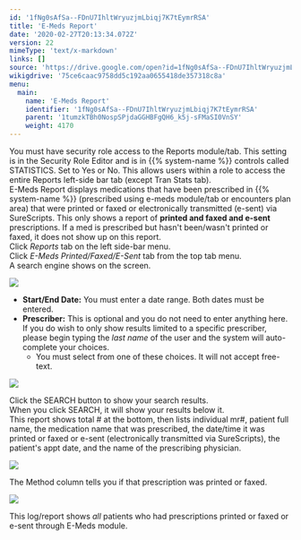 ```yaml
---
id: '1fNg0sAfSa--FDnU7IhltWryuzjmLbiqj7K7tEymrRSA'
title: 'E-Meds Report'
date: '2020-02-27T20:13:34.072Z'
version: 22
mimeType: 'text/x-markdown'
links: []
source: 'https://drive.google.com/open?id=1fNg0sAfSa--FDnU7IhltWryuzjmLbiqj7K7tEymrRSA'
wikigdrive: '75ce6caac9758dd5c192aa0655418de357318c8a'
menu:
  main:
    name: 'E-Meds Report'
    identifier: '1fNg0sAfSa--FDnU7IhltWryuzjmLbiqj7K7tEymrRSA'
    parent: '1tumzkTBh0NospSPjdaGGHBFgQH6_k5j-sFMaSI0VnSY'
    weight: 4170
---
```

You must have security role access to the Reports module/tab. This setting is in the Security Role Editor and is in {{% system-name %}} controls called STATISTICS. Set to Yes or No. This allows users within a role to access the entire Reports left-side bar tab (except Tran Stats tab).  
E-Meds Report displays medications that have been prescribed in {{% system-name %}} (prescribed using e-meds module/tab or encounters plan area) that were printed or faxed or electronically transmitted (e-sent) via SureScripts. This only shows a report of **printed and faxed and e-sent** prescriptions. If a med is prescribed but hasn't been/wasn't printed or faxed, it does not show up on this report.  
Click *Reports* tab on the left side-bar menu.  
Click *E-Meds Printed/Faxed/E-Sent* tab from the top tab menu.  
A search engine shows on the screen.
  
![](../e-meds-report.assets/dccec6520c8b9ec60c321231543901f4.png)  

* <strong>Start/End Date:</strong> You must enter a date range. Both dates must be entered.
* <strong>Prescriber:</strong> This is optional and you do not need to enter anything here. If you do wish to only show results limited to a specific prescriber, please begin typing the <em>last name</em> of the user and the system will auto-complete your choices.
   * You must select from one of these choices. It will not accept free-text.
  
![](../e-meds-report.assets/3205306a5c31dbc453ffd85389c97d7f.png)  

Click the SEARCH button to show your search results.  
When you click SEARCH, it will show your results below it.  
This report shows total # at the bottom, then lists individual mr#, patient full name, the medication name that was prescribed, the date/time it was printed or faxed or e-sent (electronically transmitted via SureScripts), the patient's appt date, and the name of the prescribing physician.
  
![](../e-meds-report.assets/d6d2e1d7029e2ceb1123d783f7bb353d.jpg)  

The Method column tells you if that prescription was printed or faxed.
  
![](../e-meds-report.assets/2f791fca3c810b42a9a10c5b05332620.png)  

This log/report shows *all* patients who had prescriptions printed or faxed or e-sent through E-Meds module.
